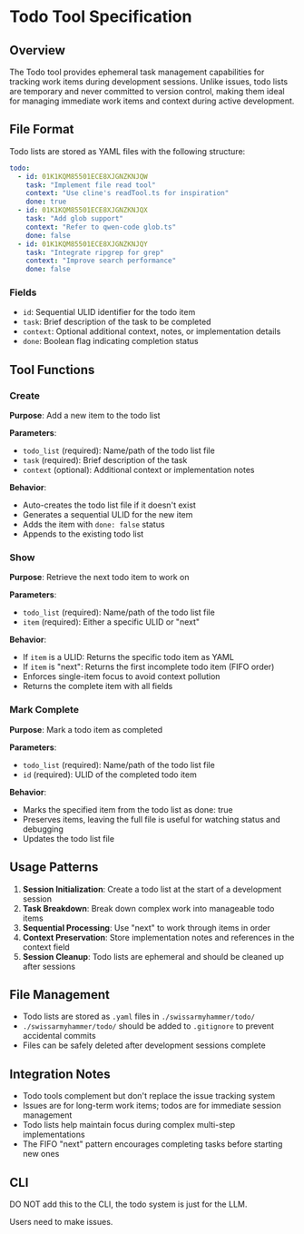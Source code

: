 # Todo Tool Specification

## Overview

The Todo tool provides ephemeral task management capabilities for tracking work items during development sessions. Unlike issues, todo lists are temporary and never committed to version control, making them ideal for managing immediate work items and context during active development.

## File Format

Todo lists are stored as YAML files with the following structure:

```yaml
todo:
  - id: 01K1KQM85501ECE8XJGNZKNJQW
    task: "Implement file read tool"
    context: "Use cline's readTool.ts for inspiration"
    done: true
  - id: 01K1KQM85501ECE8XJGNZKNJQX
    task: "Add glob support"
    context: "Refer to qwen-code glob.ts"
    done: false
  - id: 01K1KQM85501ECE8XJGNZKNJQY
    task: "Integrate ripgrep for grep"
    context: "Improve search performance"
    done: false
```

### Fields

- `id`: Sequential ULID identifier for the todo item
- `task`: Brief description of the task to be completed
- `context`: Optional additional context, notes, or implementation details
- `done`: Boolean flag indicating completion status

## Tool Functions

### Create

**Purpose**: Add a new item to the todo list

**Parameters**:
- `todo_list` (required): Name/path of the todo list file
- `task` (required): Brief description of the task
- `context` (optional): Additional context or implementation notes

**Behavior**:
- Auto-creates the todo list file if it doesn't exist
- Generates a sequential ULID for the new item
- Adds the item with `done: false` status
- Appends to the existing todo list

### Show

**Purpose**: Retrieve the next todo item to work on

**Parameters**:
- `todo_list` (required): Name/path of the todo list file
- `item` (required): Either a specific ULID or "next"

**Behavior**:
- If `item` is a ULID: Returns the specific todo item as YAML
- If `item` is "next": Returns the first incomplete todo item (FIFO order)
- Enforces single-item focus to avoid context pollution
- Returns the complete item with all fields

### Mark Complete

**Purpose**: Mark a todo item as completed

**Parameters**:
- `todo_list` (required): Name/path of the todo list file
- `id` (required): ULID of the completed todo item

**Behavior**:
- Marks the specified item from the todo list as done: true
- Preserves items, leaving the full file is useful for watching status and debugging
- Updates the todo list file

## Usage Patterns

1. **Session Initialization**: Create a todo list at the start of a development session
2. **Task Breakdown**: Break down complex work into manageable todo items
3. **Sequential Processing**: Use "next" to work through items in order
4. **Context Preservation**: Store implementation notes and references in the context field
5. **Session Cleanup**: Todo lists are ephemeral and should be cleaned up after sessions

## File Management

- Todo lists are stored as `.yaml` files in `./swissarmyhammer/todo/`
- `./swissarmyhammer/todo/` should be added to `.gitignore` to prevent accidental commits
- Files can be safely deleted after development sessions complete

## Integration Notes

- Todo tools complement but don't replace the issue tracking system
- Issues are for long-term work items; todos are for immediate session management
- Todo lists help maintain focus during complex multi-step implementations
- The FIFO "next" pattern encourages completing tasks before starting new ones

## CLI

DO NOT add this to the CLI, the todo system is just for the LLM.

Users need to make issues.
